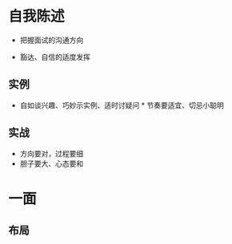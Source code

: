 # 自我陈述

  * 把握面试的沟通方向

  * 豁达、自信的适度发挥
 ## 实例
   * 自如谈兴趣、巧妙示实例、适时讨疑问
	* 节奏要适宜、切忌小聪明
 ## 实战
  * 方向要对，过程要细
  * 胆子要大、心态要和
 
# 一面
 ## 布局
